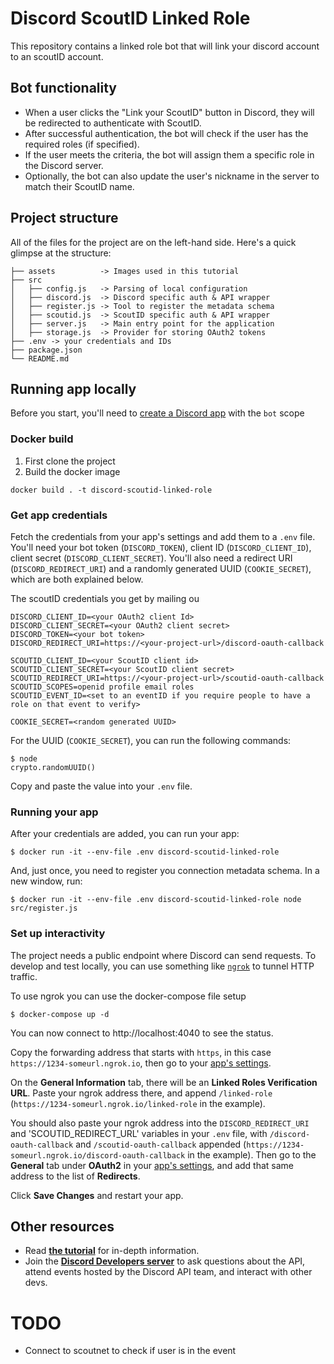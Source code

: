 # Discord ScoutID Linked Role

This repository contains a linked role bot that will link your discord account to an scoutID account.

## Bot functionality

- When a user clicks the "Link your ScoutID" button in Discord, they will be redirected to authenticate with ScoutID.
- After successful authentication, the bot will check if the user has the required roles (if specified).
- If the user meets the criteria, the bot will assign them a specific role in the Discord server.
- Optionally, the bot can also update the user's nickname in the server to match their ScoutID name.

## Project structure

All of the files for the project are on the left-hand side. Here's a quick glimpse at the structure:

```
├── assets          -> Images used in this tutorial
├── src
│   ├── config.js   -> Parsing of local configuration
│   ├── discord.js  -> Discord specific auth & API wrapper
│   ├── register.js -> Tool to register the metadata schema
│   ├── scoutid.js  -> ScoutID specific auth & API wrapper
│   ├── server.js   -> Main entry point for the application
│   ├── storage.js  -> Provider for storing OAuth2 tokens
├── .env -> your credentials and IDs
├── package.json
└── README.md
```

## Running app locally

Before you start, you'll need to [create a Discord app](https://discord.com/developers/applications) with the `bot` scope

### Docker build

1. First clone the project
2. Build the docker image

```
docker build . -t discord-scoutid-linked-role
```

### Get app credentials

Fetch the credentials from your app's settings and add them to a `.env` file. You'll need your bot token (`DISCORD_TOKEN`), client ID (`DISCORD_CLIENT_ID`), client secret (`DISCORD_CLIENT_SECRET`). You'll also need a redirect URI (`DISCORD_REDIRECT_URI`) and a randomly generated UUID (`COOKIE_SECRET`), which are both explained below.

The scoutID credentials you get by mailing ou

```
DISCORD_CLIENT_ID=<your OAuth2 client Id>
DISCORD_CLIENT_SECRET=<your OAuth2 client secret>
DISCORD_TOKEN=<your bot token>
DISCORD_REDIRECT_URI=https://<your-project-url>/discord-oauth-callback

SCOUTID_CLIENT_ID=<your ScoutID client id>
SCOUTID_CLIENT_SECRET=<your ScoutID client secret>
SCOUTID_REDIRECT_URI=https://<your-project-url>/scoutid-oauth-callback
SCOUTID_SCOPES=openid profile email roles
SCOUTID_EVENT_ID=<set to an eventID if you require people to have a role on that event to verify>

COOKIE_SECRET=<random generated UUID>
```

For the UUID (`COOKIE_SECRET`), you can run the following commands:

```
$ node
crypto.randomUUID()
```

Copy and paste the value into your `.env` file.

### Running your app

After your credentials are added, you can run your app:

```
$ docker run -it --env-file .env discord-scoutid-linked-role
```

And, just once, you need to register you connection metadata schema. In a new window, run:

```
$ docker run -it --env-file .env discord-scoutid-linked-role node src/register.js
```

### Set up interactivity

The project needs a public endpoint where Discord can send requests. To develop and test locally, you can use something like [`ngrok`](https://ngrok.com/) to tunnel HTTP traffic.

To use ngrok you can use the docker-compose file setup

```
$ docker-compose up -d
```

You can now connect to http://localhost:4040 to see the status.

Copy the forwarding address that starts with `https`, in this case `https://1234-someurl.ngrok.io`, then go to your [app's settings](https://discord.com/developers/applications).

On the **General Information** tab, there will be an **Linked Roles Verification URL**. Paste your ngrok address there, and append `/linked-role` (`https://1234-someurl.ngrok.io/linked-role` in the example).

You should also paste your ngrok address into the `DISCORD_REDIRECT_URI` and 'SCOUTID_REDIRECT_URL' variables in your `.env` file, with `/discord-oauth-callback` and `/scoutid-oauth-callback` appended (`https://1234-someurl.ngrok.io/discord-oauth-callback` in the example). Then go to the **General** tab under **OAuth2** in your [app's settings](https://discord.com/developers/applications), and add that same address to the list of **Redirects**.

Click **Save Changes** and restart your app.

## Other resources

- Read **[the tutorial](https://discord.com/developers/docs/tutorials/configuring-app-metadata-for-linked-roles)** for in-depth information.
- Join the **[Discord Developers server](https://discord.gg/discord-developers)** to ask questions about the API, attend events hosted by the Discord API team, and interact with other devs.

# TODO

- Connect to scoutnet to check if user is in the event
